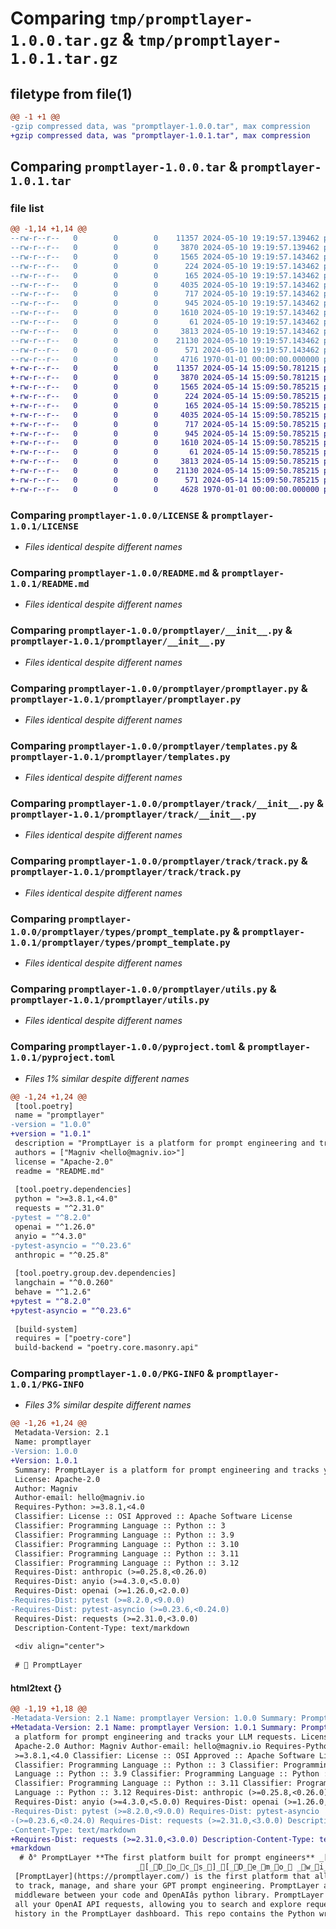 # Comparing `tmp/promptlayer-1.0.0.tar.gz` & `tmp/promptlayer-1.0.1.tar.gz`

## filetype from file(1)

```diff
@@ -1 +1 @@
-gzip compressed data, was "promptlayer-1.0.0.tar", max compression
+gzip compressed data, was "promptlayer-1.0.1.tar", max compression
```

## Comparing `promptlayer-1.0.0.tar` & `promptlayer-1.0.1.tar`

### file list

```diff
@@ -1,14 +1,14 @@
--rw-r--r--   0        0        0    11357 2024-05-10 19:19:57.139462 promptlayer-1.0.0/LICENSE
--rw-r--r--   0        0        0     3870 2024-05-10 19:19:57.139462 promptlayer-1.0.0/README.md
--rw-r--r--   0        0        0     1565 2024-05-10 19:19:57.143462 promptlayer-1.0.0/promptlayer/__init__.py
--rw-r--r--   0        0        0      224 2024-05-10 19:19:57.143462 promptlayer-1.0.0/promptlayer/groups/__init__.py
--rw-r--r--   0        0        0      165 2024-05-10 19:19:57.143462 promptlayer-1.0.0/promptlayer/groups/groups.py
--rw-r--r--   0        0        0     4035 2024-05-10 19:19:57.143462 promptlayer-1.0.0/promptlayer/promptlayer.py
--rw-r--r--   0        0        0      717 2024-05-10 19:19:57.143462 promptlayer-1.0.0/promptlayer/templates.py
--rw-r--r--   0        0        0      945 2024-05-10 19:19:57.143462 promptlayer-1.0.0/promptlayer/track/__init__.py
--rw-r--r--   0        0        0     1610 2024-05-10 19:19:57.143462 promptlayer-1.0.0/promptlayer/track/track.py
--rw-r--r--   0        0        0       61 2024-05-10 19:19:57.143462 promptlayer-1.0.0/promptlayer/types/__init__.py
--rw-r--r--   0        0        0     3813 2024-05-10 19:19:57.143462 promptlayer-1.0.0/promptlayer/types/prompt_template.py
--rw-r--r--   0        0        0    21130 2024-05-10 19:19:57.143462 promptlayer-1.0.0/promptlayer/utils.py
--rw-r--r--   0        0        0      571 2024-05-10 19:19:57.143462 promptlayer-1.0.0/pyproject.toml
--rw-r--r--   0        0        0     4716 1970-01-01 00:00:00.000000 promptlayer-1.0.0/PKG-INFO
+-rw-r--r--   0        0        0    11357 2024-05-14 15:09:50.781215 promptlayer-1.0.1/LICENSE
+-rw-r--r--   0        0        0     3870 2024-05-14 15:09:50.781215 promptlayer-1.0.1/README.md
+-rw-r--r--   0        0        0     1565 2024-05-14 15:09:50.785215 promptlayer-1.0.1/promptlayer/__init__.py
+-rw-r--r--   0        0        0      224 2024-05-14 15:09:50.785215 promptlayer-1.0.1/promptlayer/groups/__init__.py
+-rw-r--r--   0        0        0      165 2024-05-14 15:09:50.785215 promptlayer-1.0.1/promptlayer/groups/groups.py
+-rw-r--r--   0        0        0     4035 2024-05-14 15:09:50.785215 promptlayer-1.0.1/promptlayer/promptlayer.py
+-rw-r--r--   0        0        0      717 2024-05-14 15:09:50.785215 promptlayer-1.0.1/promptlayer/templates.py
+-rw-r--r--   0        0        0      945 2024-05-14 15:09:50.785215 promptlayer-1.0.1/promptlayer/track/__init__.py
+-rw-r--r--   0        0        0     1610 2024-05-14 15:09:50.785215 promptlayer-1.0.1/promptlayer/track/track.py
+-rw-r--r--   0        0        0       61 2024-05-14 15:09:50.785215 promptlayer-1.0.1/promptlayer/types/__init__.py
+-rw-r--r--   0        0        0     3813 2024-05-14 15:09:50.785215 promptlayer-1.0.1/promptlayer/types/prompt_template.py
+-rw-r--r--   0        0        0    21130 2024-05-14 15:09:50.785215 promptlayer-1.0.1/promptlayer/utils.py
+-rw-r--r--   0        0        0      571 2024-05-14 15:09:50.785215 promptlayer-1.0.1/pyproject.toml
+-rw-r--r--   0        0        0     4628 1970-01-01 00:00:00.000000 promptlayer-1.0.1/PKG-INFO
```

### Comparing `promptlayer-1.0.0/LICENSE` & `promptlayer-1.0.1/LICENSE`

 * *Files identical despite different names*

### Comparing `promptlayer-1.0.0/README.md` & `promptlayer-1.0.1/README.md`

 * *Files identical despite different names*

### Comparing `promptlayer-1.0.0/promptlayer/__init__.py` & `promptlayer-1.0.1/promptlayer/__init__.py`

 * *Files identical despite different names*

### Comparing `promptlayer-1.0.0/promptlayer/promptlayer.py` & `promptlayer-1.0.1/promptlayer/promptlayer.py`

 * *Files identical despite different names*

### Comparing `promptlayer-1.0.0/promptlayer/templates.py` & `promptlayer-1.0.1/promptlayer/templates.py`

 * *Files identical despite different names*

### Comparing `promptlayer-1.0.0/promptlayer/track/__init__.py` & `promptlayer-1.0.1/promptlayer/track/__init__.py`

 * *Files identical despite different names*

### Comparing `promptlayer-1.0.0/promptlayer/track/track.py` & `promptlayer-1.0.1/promptlayer/track/track.py`

 * *Files identical despite different names*

### Comparing `promptlayer-1.0.0/promptlayer/types/prompt_template.py` & `promptlayer-1.0.1/promptlayer/types/prompt_template.py`

 * *Files identical despite different names*

### Comparing `promptlayer-1.0.0/promptlayer/utils.py` & `promptlayer-1.0.1/promptlayer/utils.py`

 * *Files identical despite different names*

### Comparing `promptlayer-1.0.0/pyproject.toml` & `promptlayer-1.0.1/pyproject.toml`

 * *Files 1% similar despite different names*

```diff
@@ -1,24 +1,24 @@
 [tool.poetry]
 name = "promptlayer"
-version = "1.0.0"
+version = "1.0.1"
 description = "PromptLayer is a platform for prompt engineering and tracks your LLM requests."
 authors = ["Magniv <hello@magniv.io>"]
 license = "Apache-2.0"
 readme = "README.md"
 
 [tool.poetry.dependencies]
 python = ">=3.8.1,<4.0"
 requests = "^2.31.0"
-pytest = "^8.2.0"
 openai = "^1.26.0"
 anyio = "^4.3.0"
-pytest-asyncio = "^0.23.6"
 anthropic = "^0.25.8"
 
 [tool.poetry.group.dev.dependencies]
 langchain = "^0.0.260"
 behave = "^1.2.6"
+pytest = "^8.2.0"
+pytest-asyncio = "^0.23.6"
 
 [build-system]
 requires = ["poetry-core"]
 build-backend = "poetry.core.masonry.api"
```

### Comparing `promptlayer-1.0.0/PKG-INFO` & `promptlayer-1.0.1/PKG-INFO`

 * *Files 3% similar despite different names*

```diff
@@ -1,26 +1,24 @@
 Metadata-Version: 2.1
 Name: promptlayer
-Version: 1.0.0
+Version: 1.0.1
 Summary: PromptLayer is a platform for prompt engineering and tracks your LLM requests.
 License: Apache-2.0
 Author: Magniv
 Author-email: hello@magniv.io
 Requires-Python: >=3.8.1,<4.0
 Classifier: License :: OSI Approved :: Apache Software License
 Classifier: Programming Language :: Python :: 3
 Classifier: Programming Language :: Python :: 3.9
 Classifier: Programming Language :: Python :: 3.10
 Classifier: Programming Language :: Python :: 3.11
 Classifier: Programming Language :: Python :: 3.12
 Requires-Dist: anthropic (>=0.25.8,<0.26.0)
 Requires-Dist: anyio (>=4.3.0,<5.0.0)
 Requires-Dist: openai (>=1.26.0,<2.0.0)
-Requires-Dist: pytest (>=8.2.0,<9.0.0)
-Requires-Dist: pytest-asyncio (>=0.23.6,<0.24.0)
 Requires-Dist: requests (>=2.31.0,<3.0.0)
 Description-Content-Type: text/markdown
 
 <div align="center">
 
 # 🍰 PromptLayer
```

#### html2text {}

```diff
@@ -1,19 +1,18 @@
-Metadata-Version: 2.1 Name: promptlayer Version: 1.0.0 Summary: PromptLayer is
+Metadata-Version: 2.1 Name: promptlayer Version: 1.0.1 Summary: PromptLayer is
 a platform for prompt engineering and tracks your LLM requests. License:
 Apache-2.0 Author: Magniv Author-email: hello@magniv.io Requires-Python:
 >=3.8.1,<4.0 Classifier: License :: OSI Approved :: Apache Software License
 Classifier: Programming Language :: Python :: 3 Classifier: Programming
 Language :: Python :: 3.9 Classifier: Programming Language :: Python :: 3.10
 Classifier: Programming Language :: Python :: 3.11 Classifier: Programming
 Language :: Python :: 3.12 Requires-Dist: anthropic (>=0.25.8,<0.26.0)
 Requires-Dist: anyio (>=4.3.0,<5.0.0) Requires-Dist: openai (>=1.26.0,<2.0.0)
-Requires-Dist: pytest (>=8.2.0,<9.0.0) Requires-Dist: pytest-asyncio
-(>=0.23.6,<0.24.0) Requires-Dist: requests (>=2.31.0,<3.0.0) Description-
-Content-Type: text/markdown
+Requires-Dist: requests (>=2.31.0,<3.0.0) Description-Content-Type: text/
+markdown
  # ð° PromptLayer **The first platform built for prompt engineers** _[_P_y_t_h_o_n_]
                            _[_D_o_c_s_]_[_D_e_m_o_ _w_i_t_h_ _L_o_o_m_]---
 [PromptLayer](https://promptlayer.com/) is the first platform that allows you
 to track, manage, and share your GPT prompt engineering. PromptLayer acts a
 middleware between your code and OpenAIâs python library. PromptLayer records
 all your OpenAI API requests, allowing you to search and explore request
 history in the PromptLayer dashboard. This repo contains the Python wrapper
```

